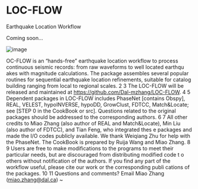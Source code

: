 # LOC-FLOW
Earthquake Location Workflow

Coming soon...


![image](https://user-images.githubusercontent.com/51533859/126005752-80eda51c-8757-47c0-92a8-912dd4bbb38d.png)


OC-FLOW is an “hands-free” earthquake location workflow to process continuous seismic records: from raw waveforms to well located earthqu    akes with magnitude calculations. The package assembles several popular routines for sequential earthquake location refinements, suitable     for catalog building ranging from local to regional scales. 
  2 
  3 The LOC-FLOW will be released and maintained at https://github.com/Dal-mzhang/LOC-FLOW.
  4 
  5 Dependent packages in LOC-FLOW includes PhaseNet [contains Obspy], REAL, VELEST, hypoINVERSE, hypoDD, GrowClust, FDTCC, Match&Locate; see     [STEP 0 in the CookBook or src]. Questions related to the original packages should be addressed to the corresponding authors.
  6 
  7 All other credits to Miao Zhang (also author of REAL and Match&Locate), Min Liu (also author of FDTCC), and Tian Feng, who integrated thes    e packages and made the I/O codes publicly available. We thank Weiqiang Zhu for help with the PhaseNet. The CookBook is prepared by Ruija     Wang and Miao Zhang.
  8 
  9 Users are free to make modifications to the programs to meet their particular needs, but are discouraged from distributing modified code t    o others without notification of the authors. If you find any part of the workflow useful, please cite our work or the corresponding publi    cations of the packages.
 10 
 11 Questions and comments? Email Miao Zhang (miao.zhang@dal.ca)
~                                                                      
